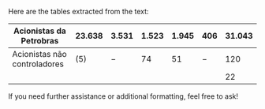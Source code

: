 Here are the tables extracted from the text:

| Acionistas da Petrobras          | 23.638 | 3.531 | 1.523 | 1.945 | 406  | 31.043 |
|----------------------------------|--------|-------|-------|-------|------|--------|
| Acionistas não controladores     | (5)    | −     | 74    | 51    | −    | 120    |
|                                  |        |       |       |       |      | 22     |

If you need further assistance or additional formatting, feel free to ask!
